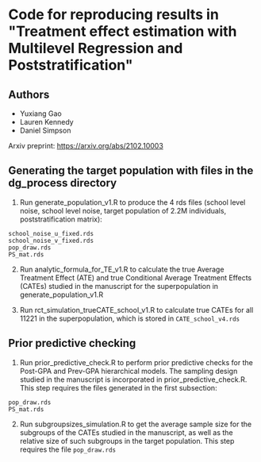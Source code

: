 # Code for reproducing results in "Treatment effect estimation with Multilevel Regression and Poststratification"

## Authors

- Yuxiang Gao
- Lauren Kennedy
- Daniel Simpson

Arxiv preprint: https://arxiv.org/abs/2102.10003

## Generating the target population with files in the dg_process directory

1. Run generate_population_v1.R to produce the 4 rds files (school level noise, school level noise, target population of 2.2M individuals, poststratification matrix):

```
school_noise_u_fixed.rds
school_noise_v_fixed.rds
pop_draw.rds
PS_mat.rds
```

2. Run analytic_formula_for_TE_v1.R to calculate the true Average Treatment Effect (ATE) and true Conditional Average Treatment Effects (CATEs) studied in the manuscript for the superpopulation in generate_population_v1.R

3. Run rct_simulation_trueCATE_school_v1.R to calculate true CATEs for all 11221 in the superpopulation, which is stored in ```CATE_school_v4.rds```

## Prior predictive checking

1. Run prior_predictive_check.R to perform prior predictive checks for the Post-GPA and Prev-GPA hierarchical models. The sampling design studied in the manuscript is incorporated in prior_predictive_check.R. This step requires the files generated in the first subsection:

```
pop_draw.rds
PS_mat.rds
```

2. Run subgroupsizes_simulation.R to get the average sample size for the subgroups of the CATEs studied in the manuscript, as well as the relative size of such subgroups in the target population. This step requires the file ```pop_draw.rds```

